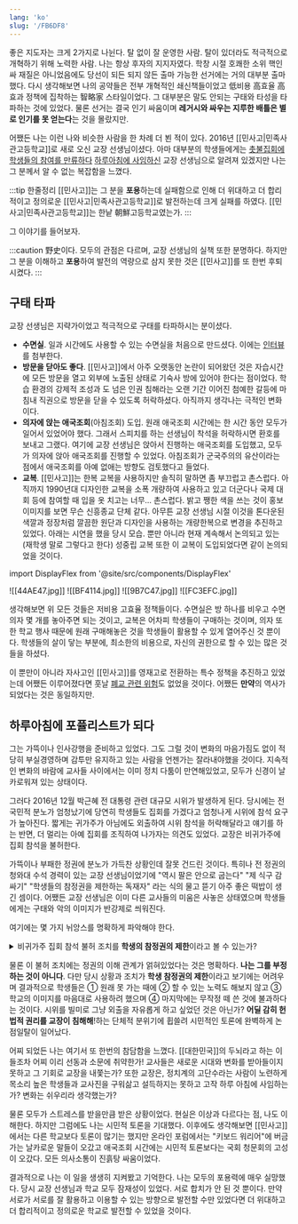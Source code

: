 ```yaml
---
lang: 'ko'
slug: '/FB6DF8'
---
```


좋은 지도자는 크게 2가지로 나뉜다.
탈 없이 잘 운영한 사람.
탈이 있더라도 적극적으로 개혁하기 위해 노력한 사람.
나는 항상 후자의 지지자였다.
학창 시절 호쾌한 소위 핵인싸 재질은 아니었음에도
당선이 되든 되지 않든 출마 가능한 선거에는 거의 대부분 출마했다.
다시 생각해보면 나의 공약들은 전부 개혁적인 쇄신책들이었고
低비용 高효율 高효과 정책에 집착하는 智略家 스타일이었다.
그 대부분은 말도 안되는 구태와 타성을 타파하는 것에 있었다.
물론 선거는 결국 인기 싸움이며
**레거시와 싸우는 지루한 배틀은 별로 인기를 못 얻는다**는 것을 몰랐지만.

어쨌든 나는 이런 나와 비슷한 사람을 한 차례 더 뵌 적이 있다.
2016년 [[민사고|민족사관고등학교]]로 새로 오신 교장 선생님이셨다.
아마 대부분의 학생들에게는 [촛불집회에 학생들의 참여를 만류하다](https://www.hani.co.kr/arti/society/society_general/772997.html) [하루아침에 사임하신](https://www.hani.co.kr/arti/society/society_general/773539.html) 교장 선생님으로 알려져 있겠지만
나는 그 분께서 알 수 없는 복잡함을 느꼈다.

:::tip 한줄정리
[[민사고]]는 그 분을 **포용**하는데 실패함으로 인해
더 위대하고 더 합리적이고 정의로운 [[민사고|민족사관고등학교]]로 발전하는데
크게 실패를 하였다.
[[민사고|민족사관고등학교]]는 한낱 朝鮮고등학교였는가.
:::

그 이야기를 들어보자.

:::caution
野史이다.
모두의 관점은 다르며,
교장 선생님의 실책 또한 분명하다.
하지만 그 분을 이해하고 **포용**하여 발전의 역량으로 삼지 못한 것은
[[민사고]]를 또 한번 후퇴시켰다.
:::

## 구태 타파

교장 선생님은 지략가이었고 적극적으로 구태를 타파하시는 분이셨다.

- **수면실**. 일과 시간에도 사용할 수 있는 수면실을 처음으로 만드셨다. 이에는 [인터뷰](https://www.facebook.com/HumansofMinsa/photos/a.1420793284846230/1680179718907584)를 첨부한다.
- **방문을 닫아도 좋다**. [[민사고]]에서 아주 오랫동안 논란이 되어왔던 것은 자습시간에 모든 방문을 열고 외부에 노출된 상태로 기숙사 방에 있어야 한다는 점이었다. 학습 환경의 강제적 조성과 도 넘은 인권 침해라는 오랜 기간 이어진 첨예한 갈등에 마침내 직권으로 방문을 닫을 수 있도록 허락하셨다. 아직까지 생각나는 극적인 변화이다.
- **의자에 앉는 애국조회**(아침조회) 도입. 원래 애국조회 시간에는 한 시간 동안 모두가 일어서 있었어야 했다. 그래서 스피치를 하는 선생님이 착석을 허락하시면 환호를 보내고 그랬다. 여기에 교장 선생님은 앉아서 진행하는 애국조회를 도입했고, 모두가 의자에 앉아 애국조회를 진행할 수 있었다. 아침조회가 군국주의의 유산이라는 점에서 애국조회를 아예 없애는 방향도 검토했다고 들었다.
- **교복**. [[민사고]]는 한복 교복을 사용하지만 솔직히 말하면 좀 부끄럽고 촌스럽다. 아직까지 1990년대 디자인한 교복을 소폭 개량하여 사용하고 있고 더군다나 국제 대회 등에 참여할 때 입을 옷 치고는 너무... 촌스럽다. 밝고 쨍한 색을 쓰는 것이 홍보 이미지를 보면 무슨 신흥종교 단체 같다. 아무튼 교장 선생님 시절 이것을 톤다운된 색깔과 정장처럼 깔끔한 원단과 디자인을 사용하는 개량한복으로 변경을 추진하고 있었다. 아래는 시연을 했을 당시 모습. 뿐만 아니라 현재 계속해서 논의되고 있는 (재학생 말로 그렇다고 한다) 성중립 교복 또한 이 교복이 도입되었다면 같이 논의되었을 것이다.

import DisplayFlex from '@site/src/components/DisplayFlex'

<DisplayFlex>
![[44AE47.jpg]]
![[BF4114.jpg]]
</DisplayFlex>

<DisplayFlex>
![[9B7C47.jpg]]
![[FC3EFC.jpg]]
</DisplayFlex>

생각해보면 위 모든 것들은 저비용 고효율 정책들이다.
수면실은 방 하나를 비우고 수면의자 몇 개를 놓아주면 되는 것이고,
교복은 어차피 학생들이 구매하는 것이며,
의자 또한 학교 행사 때문에 원래 구매해놓은 것을 학생들이 활용할 수 있게 열어주신 것 뿐이다.
학생들의 살이 닿는 부분에, 최소한의 비용으로, 자신의 권한으로 할 수 있는 많은 것들을 하셨다.

이 뿐만이 아니라 자사고인 [[민사고]]를 영재고로 전환하는 특수 정책을 추진하고 있었는데 어쨌든 이루어졌다면 훗날 [폐교 관련 위험](https://www.hankyung.com/society/article/202105143657i)도 없었을 것이다. 어쨌든 **만약**의 역사가 되었다는 것은 동일하지만.

## 하루아침에 포퓰리스트가 되다

그는 가뜩이나 인사강행을 준비하고 있었다.
그도 그럴 것이 변화의 마음가짐도 없이 적당히 부실경영하며 감투만 유지하고 있는 사람을 언젠가는 잘라내야했을 것이다.
지속적인 변화의 바람에 교사들 사이에서는 이미 정치 다툼이 만연해있었고,
모두가 신경이 날카로워져 있는 상태이다.

그러다 2016년 12월 박근혜 전 대통령 관련 대규모 시위가 발생하게 된다.
당시에는 전국민적 분노가 엄청났기에 당연히 학생들도 집회를 가겠다고 엄청나게 시위에 참석 요구가 높아진다.
짧게는 귀가주가 아님에도 외출하여 시위 참석을 허락해달라고 얘기를 하는 반면,
더 멀리는 아예 집회를 조직하여 나가자는 의견도 있었다.
교장은 비귀가주에 집회 참석을 불허한다.

가뜩이나 부패한 정권에 분노가 가득찬 상황인데 잘못 건드린 것이다.
특히나 전 정권의 청와대 수석 경력이 있는 교장 선생님이었기에
"역시 팔은 안으로 굽는다"
"제 식구 감싸기"
"학생들의 참정권을 제한하는 독재자"
라는 식의 물고 뜯기 아주 좋은 떡밥이 생긴 셈이다.
어쨌든 교장 선생님은 이미 다른 교사들의 미움은 사놓은 상태였으며 학생들에게는 구태와 악의 이미지가 반강제로 씌워진다.

여기에는 몇 가지 뉘앙스를 명확하게 파악해야 한다.

<details>
<summary>비귀가주 집회 참석 불허 조치를 <strong>학생의 참정권의 제한</strong>이라고 볼 수 있는가?</summary>

나는 아니라고 본다.

1. 첫째, 이는 **비귀가주**에 해당하는 시위에 대한 불허 조치였다. 귀가주에는 누구나 시위에 참석할 수 있었다. 비귀가주에 시위를 보내달라고 무조건적 허락을 구하는 것은, 비귀가주의 존폐 혹은 외출 허락의 범주를 논해야 하는 것이지, '참정권'을 마법의 은총알마냥 모든 것에 허락이 될 것이라고 기대하는 것은 순진하다.
2. 둘째, 뜻을 함께하는 다른 선생님을 구한다면 **얼마든지** 시위 참석을 추진할 수 있었다. 이는 훗날 2019년 기후 위기 관련 대규모 집회 참석으로 확인된다. 그 누구도 인솔자를 찾아서 교육적 목적의 견학이라고 설득할 생각을 하지 않았다.
3. 셋째, 정말 논란이 되었던 것은 **교복을 입고 시위에 참석해도 되는가**였다. 학생들은 **교복**을 입고 가겠다고 강하게 주장했다. 집회 참여자들은 당연히 나의 소속과 지위를 밝히기 위해 교복을 입는다고 주장했지만, 유튜브에 짧은 동영상이 올라가도 전국민적 관심이 쏠리는 마당에, 자신 개인들의 신념을 [[민사고]]라는 좋은 확성기를 통해 전국에 알리고 싶은 것뿐이었다는 것은 모두가 안다. 이는 매우 이기적인 작태라고 나는 생각했다. 하다못해 한 기업의 직원이 자신의 생각을 밝힐때도 "Thoughts are my own"이라고 명확하게 밝힌다.

</details>

물론 이 불허 조치에는 정권의 이해 관계가 얽혀있었다는 것은 명확하다.
**나는 그를 부정하는 것이 아니다**.
다만 당시 상황과 조치가 **학생 참정권의 제한**이라고 보기에는 어려우며
결과적으로 학생들은 ① 원래 못 가는 때에 ② 할 수 있는 노력도 해보지 않고 ③ 학교의 이미지를 마음대로 사용하려 했으며 ④ 마지막에는 무작정 떼 쓴 것에 불과하다는 것이다. 시위를 빌미로 그냥 외출을 자유롭게 하고 싶었던 것은 아닌가?
**어딜 감히 헌법적 권리를 교장이 침해해**!하는 단체적 분위기에 휩쓸려 시민적인 토론에 완벽하게 논점일탈이 일어났다.

어찌 되었든 나는 여기서 또 한번의 참담함을 느꼈다.
[[대한민국]]의 두뇌라고 하는 이들조차 어찌 이리 선동과 소문에 취약한가!
교사들은 새로운 시대와 변화를 받아들이지 못하고 그 기회로 교장을 내쫓는가?
또한 교장은, 정치계의 고단수라는 사람이 노련하게 목소리 높은 학생들과 교사진을 구워삶고 설득하지는 못하고 고작 하루 아침에 사임하는가? 변화는 쉬우리라 생각했는가?

물론 모두가 스트레스를 받을만큼 받은 상황이었다.
현실은 이상과 다르다는 점, 나도 이해한다.
하지만 그럼에도 나는 시민적 토론을 기대했다.
이후에도 생각해보면 [[민사고]]에서는 다른 학교보다 토론이 많기는 했지만
온라인 포럼에서는 "키보드 워리어"에 버금가는 날카로운 말들이 오갔고
애국조회 시간에는 시민적 토론보다는 국회 청문회의 고성이 오갔다.
모든 의사소통이 진흙탕 싸움이었다.

결과적으로 나는 이 일을 생생히 지켜봤고 기억한다.
나는 모두의 포용력에 매우 실망했다.
당시 교장 선생님과 학교 모두 잠재성이 있었다.
서로 합치가 안 된 것 뿐이다.
만약 서로가 서로를 잘 활용하고 이용할 수 있는 방향으로 발전할 수만 있었다면
더 위대하고 더 합리적이고 정의로운 학교로 발전할 수 있었을 것이다.
